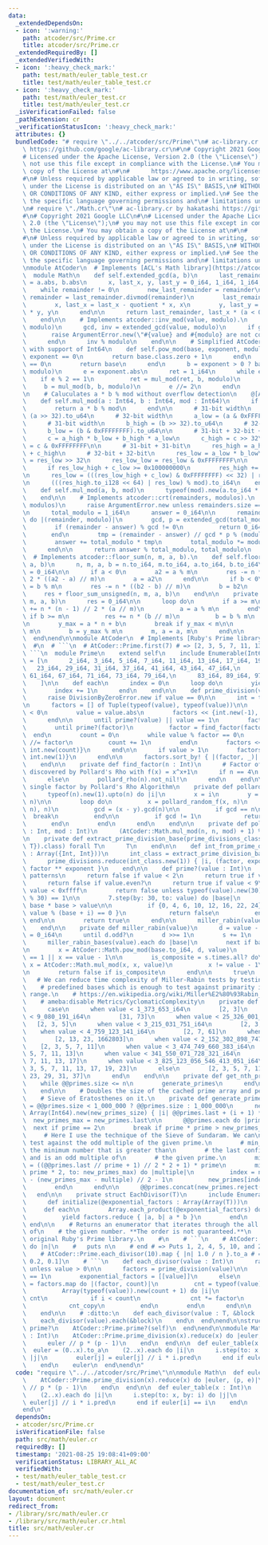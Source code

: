 ```yaml
---
data:
  _extendedDependsOn:
  - icon: ':warning:'
    path: atcoder/src/Prime.cr
    title: atcoder/src/Prime.cr
  _extendedRequiredBy: []
  _extendedVerifiedWith:
  - icon: ':heavy_check_mark:'
    path: test/math/euler_table_test.cr
    title: test/math/euler_table_test.cr
  - icon: ':heavy_check_mark:'
    path: test/math/euler_test.cr
    title: test/math/euler_test.cr
  _isVerificationFailed: false
  _pathExtension: cr
  _verificationStatusIcon: ':heavy_check_mark:'
  attributes: {}
  bundledCode: "# require \"../../atcoder/src/Prime\"\n# ac-library.cr by hakatashi\
    \ https://github.com/google/ac-library.cr\n#\n# Copyright 2021 Google LLC\n#\n\
    # Licensed under the Apache License, Version 2.0 (the \"License\");\n# you may\
    \ not use this file except in compliance with the License.\n# You may obtain a\
    \ copy of the License at\n#\n#      https://www.apache.org/licenses/LICENSE-2.0\n\
    #\n# Unless required by applicable law or agreed to in writing, software\n# distributed\
    \ under the License is distributed on an \"AS IS\" BASIS,\n# WITHOUT WARRANTIES\
    \ OR CONDITIONS OF ANY KIND, either express or implied.\n# See the License for\
    \ the specific language governing permissions and\n# limitations under the License.\n\
    \n# require \"./Math.cr\"\n# ac-library.cr by hakatashi https://github.com/google/ac-library.cr\n\
    #\n# Copyright 2021 Google LLC\n#\n# Licensed under the Apache License, Version\
    \ 2.0 (the \"License\");\n# you may not use this file except in compliance with\
    \ the License.\n# You may obtain a copy of the License at\n#\n#      https://www.apache.org/licenses/LICENSE-2.0\n\
    #\n# Unless required by applicable law or agreed to in writing, software\n# distributed\
    \ under the License is distributed on an \"AS IS\" BASIS,\n# WITHOUT WARRANTIES\
    \ OR CONDITIONS OF ANY KIND, either express or implied.\n# See the License for\
    \ the specific language governing permissions and\n# limitations under the License.\n\
    \nmodule AtCoder\n  # Implements [ACL's Math library](https://atcoder.github.io/ac-library/master/document_en/math.html)\n\
    \  module Math\n    def self.extended_gcd(a, b)\n      last_remainder, remainder\
    \ = a.abs, b.abs\n      x, last_x, y, last_y = 0_i64, 1_i64, 1_i64, 0_i64\n  \
    \    while remainder != 0\n        new_last_remainder = remainder\n        quotient,\
    \ remainder = last_remainder.divmod(remainder)\n        last_remainder = new_last_remainder\n\
    \        x, last_x = last_x - quotient * x, x\n        y, last_y = last_y - quotient\
    \ * y, y\n      end\n\n      return last_remainder, last_x * (a < 0 ? -1 : 1)\n\
    \    end\n\n    # Implements atcoder::inv_mod(value, modulo).\n    def self.inv_mod(value,\
    \ modulo)\n      gcd, inv = extended_gcd(value, modulo)\n      if gcd != 1\n \
    \       raise ArgumentError.new(\"#{value} and #{modulo} are not coprime\")\n\
    \      end\n      inv % modulo\n    end\n\n    # Simplified AtCoder::Math.pow_mod\
    \ with support of Int64\n    def self.pow_mod(base, exponent, modulo)\n      if\
    \ exponent == 0\n        return base.class.zero + 1\n      end\n      if base\
    \ == 0\n        return base\n      end\n      b = exponent > 0 ? base : inv_mod(base,\
    \ modulo)\n      e = exponent.abs\n      ret = 1_i64\n      while e > 0\n    \
    \    if e % 2 == 1\n          ret = mul_mod(ret, b, modulo)\n        end\n   \
    \     b = mul_mod(b, b, modulo)\n        e //= 2\n      end\n      ret\n    end\n\
    \n    # Caluculates a * b % mod without overflow detection\n    @[AlwaysInline]\n\
    \    def self.mul_mod(a : Int64, b : Int64, mod : Int64)\n      if mod < Int32::MAX\n\
    \        return a * b % mod\n      end\n\n      # 31-bit width\n      a_high =\
    \ (a >> 32).to_u64\n      # 32-bit width\n      a_low = (a & 0xFFFFFFFF).to_u64\n\
    \      # 31-bit width\n      b_high = (b >> 32).to_u64\n      # 32-bit width\n\
    \      b_low = (b & 0xFFFFFFFF).to_u64\n\n      # 31-bit + 32-bit + 1-bit = 64-bit\n\
    \      c = a_high * b_low + b_high * a_low\n      c_high = c >> 32\n      c_low\
    \ = c & 0xFFFFFFFF\n\n      # 31-bit + 31-bit\n      res_high = a_high * b_high\
    \ + c_high\n      # 32-bit + 32-bit\n      res_low = a_low * b_low\n      res_low_high\
    \ = res_low >> 32\n      res_low_low = res_low & 0xFFFFFFFF\n\n      # Overflow\n\
    \      if res_low_high + c_low >= 0x100000000\n        res_high += 1\n      end\n\
    \n      res_low = (((res_low_high + c_low) & 0xFFFFFFFF) << 32) | res_low_low\n\
    \n      (((res_high.to_i128 << 64) | res_low) % mod).to_i64\n    end\n\n    @[AlwaysInline]\n\
    \    def self.mul_mod(a, b, mod)\n      typeof(mod).new(a.to_i64 * b % mod)\n\
    \    end\n\n    # Implements atcoder::crt(remainders, modulos).\n    def self.crt(remainders,\
    \ modulos)\n      raise ArgumentError.new unless remainders.size == modulos.size\n\
    \n      total_modulo = 1_i64\n      answer = 0_i64\n\n      remainders.zip(modulos).each\
    \ do |(remainder, modulo)|\n        gcd, p = extended_gcd(total_modulo, modulo)\n\
    \        if (remainder - answer) % gcd != 0\n          return 0_i64, 0_i64\n \
    \       end\n        tmp = (remainder - answer) // gcd * p % (modulo // gcd)\n\
    \        answer += total_modulo * tmp\n        total_modulo *= modulo // gcd\n\
    \      end\n\n      return answer % total_modulo, total_modulo\n    end\n\n  \
    \  # Implements atcoder::floor_sum(n, m, a, b).\n    def self.floor_sum(n, m,\
    \ a, b)\n      n, m, a, b = n.to_i64, m.to_i64, a.to_i64, b.to_i64\n      res\
    \ = 0_i64\n\n      if a < 0\n        a2 = a % m\n        res -= n * (n - 1) //\
    \ 2 * ((a2 - a) // m)\n        a = a2\n      end\n\n      if b < 0\n        b2\
    \ = b % m\n        res -= n * ((b2 - b) // m)\n        b = b2\n      end\n\n \
    \     res + floor_sum_unsigned(n, m, a, b)\n    end\n\n    private def self.floor_sum_unsigned(n,\
    \ m, a, b)\n      res = 0_i64\n\n      loop do\n        if a >= m\n          res\
    \ += n * (n - 1) // 2 * (a // m)\n          a = a % m\n        end\n\n       \
    \ if b >= m\n          res += n * (b // m)\n          b = b % m\n        end\n\
    \n        y_max = a * n + b\n        break if y_max < m\n\n        n = y_max //\
    \ m\n        b = y_max % m\n        m, a = a, m\n      end\n\n      res\n    end\n\
    \  end\nend\n\nmodule AtCoder\n  # Implements [Ruby's Prime library](https://ruby-doc.com/stdlib/libdoc/prime/rdoc/Prime.html).\n\
    \  #\n  # ```\n  # AtCoder::Prime.first(7) # => [2, 3, 5, 7, 11, 13, 17]\n  #\
    \ ```\n  module Prime\n    extend self\n    include Enumerable(Int64)\n\n    @@primes\
    \ = [\n      2_i64, 3_i64, 5_i64, 7_i64, 11_i64, 13_i64, 17_i64, 19_i64,\n   \
    \   23_i64, 29_i64, 31_i64, 37_i64, 41_i64, 43_i64, 47_i64,\n      53_i64, 59_i64,\
    \ 61_i64, 67_i64, 71_i64, 73_i64, 79_i64,\n      83_i64, 89_i64, 97_i64, 101_i64,\n\
    \    ]\n\n    def each\n      index = 0\n      loop do\n        yield get_nth_prime(index)\n\
    \        index += 1\n      end\n    end\n\n    def prime_division(value : Int)\n\
    \      raise DivisionByZeroError.new if value == 0\n\n      int = typeof(value)\n\
    \n      factors = [] of Tuple(typeof(value), typeof(value))\n\n      if value\
    \ < 0\n        value = value.abs\n        factors << {int.new(-1), int.new(1)}\n\
    \      end\n\n      until prime?(value) || value == 1\n        factor = value\n\
    \        until prime?(factor)\n          factor = find_factor(factor)\n      \
    \  end\n        count = 0\n        while value % factor == 0\n          value\
    \ //= factor\n          count += 1\n        end\n        factors << {int.new(factor),\
    \ int.new(count)}\n      end\n\n      if value > 1\n        factors << {value,\
    \ int.new(1)}\n      end\n\n      factors.sort_by! { |(factor, _)| factor }\n\
    \    end\n\n    private def find_factor(n : Int)\n      # Factor of 4 cannot be\
    \ discovered by Pollard's Rho with f(x) = x^x+1\n      if n == 4\n        typeof(n).new(2)\n\
    \      else\n        pollard_rho(n).not_nil!\n      end\n    end\n\n    # Get\
    \ single factor by Pollard's Rho Algorithm\n    private def pollard_rho(n : Int)\n\
    \      typeof(n).new(1).upto(n) do |i|\n        x = i\n        y = pollard_random_f(x,\
    \ n)\n\n        loop do\n          x = pollard_random_f(x, n)\n          y = pollard_random_f(pollard_random_f(y,\
    \ n), n)\n          gcd = (x - y).gcd(n)\n\n          if gcd == n\n          \
    \  break\n          end\n\n          if gcd != 1\n            return gcd\n   \
    \       end\n        end\n      end\n    end\n\n    private def pollard_random_f(n\
    \ : Int, mod : Int)\n      (AtCoder::Math.mul_mod(n, n, mod) + 1) % mod\n    end\n\
    \n    private def extract_prime_division_base(prime_divisions_class : Array({T,\
    \ T}).class) forall T\n      T\n    end\n\n    def int_from_prime_division(prime_divisions\
    \ : Array({Int, Int}))\n      int_class = extract_prime_division_base(prime_divisions.class)\n\
    \      prime_divisions.reduce(int_class.new(1)) { |i, (factor, exponent)| i *\
    \ factor ** exponent }\n    end\n\n    def prime?(value : Int)\n      # Obvious\
    \ patterns\n      return false if value < 2\n      return true if value <= 3\n\
    \      return false if value.even?\n      return true if value < 9\n\n      if\
    \ value < 0xffff\n        return false unless typeof(value).new(30).gcd(value\
    \ % 30) == 1\n\n        7.step(by: 30, to: value) do |base|\n          break if\
    \ base * base > value\n\n          if {0, 4, 6, 10, 12, 16, 22, 24}.any? { |i|\
    \ value % (base + i) == 0 }\n            return false\n          end\n       \
    \ end\n\n        return true\n      end\n\n      miller_rabin(value.to_i64)\n\
    \    end\n\n    private def miller_rabin(value)\n      d = value - 1\n      s\
    \ = 0_i64\n      until d.odd?\n        d >>= 1\n        s += 1\n      end\n\n\
    \      miller_rabin_bases(value).each do |base|\n        next if base == value\n\
    \n        x = AtCoder::Math.pow_mod(base.to_i64, d, value)\n        next if x\
    \ == 1 || x == value - 1\n\n        is_composite = s.times.all? do\n         \
    \ x = AtCoder::Math.mul_mod(x, x, value)\n          x != value - 1\n        end\n\
    \n        return false if is_composite\n      end\n\n      true\n    end\n\n \
    \   # We can reduce time complexity of Miller-Rabin tests by testing against\n\
    \    # predefined bases which is enough to test against primarity in the given\
    \ range.\n    # https://en.wikipedia.org/wiki/Miller%E2%80%93Rabin_primality_test\n\
    \    # ameba:disable Metrics/CyclomaticComplexity\n    private def miller_rabin_bases(value)\n\
    \      case\n      when value < 1_373_653_i64\n        [2, 3]\n      when value\
    \ < 9_080_191_i64\n        [31, 73]\n      when value < 25_326_001_i64\n     \
    \   [2, 3, 5]\n      when value < 3_215_031_751_i64\n        [2, 3, 5, 7]\n  \
    \    when value < 4_759_123_141_i64\n        [2, 7, 61]\n      when value < 1_122_004_669_633_i64\n\
    \        [2, 13, 23, 1662803]\n      when value < 2_152_302_898_747_i64\n    \
    \    [2, 3, 5, 7, 11]\n      when value < 3_474_749_660_383_i64\n        [2, 3,\
    \ 5, 7, 11, 13]\n      when value < 341_550_071_728_321_i64\n        [2, 3, 5,\
    \ 7, 11, 13, 17]\n      when value < 3_825_123_056_546_413_051_i64\n        [2,\
    \ 3, 5, 7, 11, 13, 17, 19, 23]\n      else\n        [2, 3, 5, 7, 11, 13, 17, 19,\
    \ 23, 29, 31, 37]\n      end\n    end\n\n    private def get_nth_prime(n)\n  \
    \    while @@primes.size <= n\n        generate_primes\n      end\n\n      @@primes[n]\n\
    \    end\n\n    # Doubles the size of the cached prime array and performs the\n\
    \    # Sieve of Eratosthenes on it.\n    private def generate_primes\n      new_primes_size\
    \ = @@primes.size < 1_000_000 ? @@primes.size : 1_000_000\n      new_primes =\
    \ Array(Int64).new(new_primes_size) { |i| @@primes.last + (i + 1) * 2 }\n    \
    \  new_primes_max = new_primes.last\n\n      @@primes.each do |prime|\n      \
    \  next if prime == 2\n        break if prime * prime > new_primes_max\n\n   \
    \     # Here I use the technique of the Sieve of Sundaram. We can\n        # only\
    \ test against the odd multiple of the given prime.\n        # min_composite is\
    \ the minimum number that is greater than\n        # the last confirmed prime,\
    \ and is an odd multiple of\n        # the given prime.\n        min_multiple\
    \ = ((@@primes.last // prime + 1) // 2 * 2 + 1) * prime\n        min_multiple.step(by:\
    \ prime * 2, to: new_primes_max) do |multiple|\n          index = new_primes_size\
    \ - (new_primes_max - multiple) // 2 - 1\n          new_primes[index] = 0_i64\n\
    \        end\n      end\n\n      @@primes.concat(new_primes.reject(0_i64))\n \
    \   end\n\n    private struct EachDivisor(T)\n      include Enumerable(T)\n\n\
    \      def initialize(@exponential_factors : Array(Array(T)))\n      end\n\n \
    \     def each\n        Array.each_product(@exponential_factors) do |factors|\n\
    \          yield factors.reduce { |a, b| a * b }\n        end\n      end\n   \
    \ end\n\n    # Returns an enumerator that iterates through the all positive divisors\
    \ of\n    # the given number. **The order is not guaranteed.**\n    # Not in the\
    \ original Ruby's Prime library.\n    #\n    # ```\n    # AtCoder::Prime.each_divisor(20)\
    \ do |n|\n    #   puts n\n    # end # => Puts 1, 2, 4, 5, 10, and 20\n    #\n\
    \    # AtCoder::Prime.each_divisor(10).map { |n| 1.0 / n }.to_a # => [1.0, 0.5,\
    \ 0.2, 0.1]\n    # ```\n    def each_divisor(value : Int)\n      raise ArgumentError.new\
    \ unless value > 0\n\n      factors = prime_division(value)\n\n      if value\
    \ == 1\n        exponential_factors = [[value]]\n      else\n        exponential_factors\
    \ = factors.map do |(factor, count)|\n          cnt = typeof(value).zero + 1\n\
    \          Array(typeof(value)).new(count + 1) do |i|\n            cnt_copy =\
    \ cnt\n            if i < count\n              cnt *= factor\n            end\n\
    \            cnt_copy\n          end\n        end\n      end\n\n      EachDivisor(typeof(value)).new(exponential_factors)\n\
    \    end\n\n    # :ditto:\n    def each_divisor(value : T, &block : T ->)\n  \
    \    each_divisor(value).each(&block)\n    end\n  end\nend\n\nstruct Int\n  def\
    \ prime?\n    AtCoder::Prime.prime?(self)\n  end\nend\n\nmodule Math\n  def euler(x\
    \ : Int)\n    AtCoder::Prime.prime_division(x).reduce(x) do |euler, (p, e)|\n\
    \      euler // p * (p - 1)\n    end\n  end\n\n  def euler_table(x : Int)\n  \
    \  euler = (0..x).to_a\n    (2..x).each do |i|\n      i.step(to: x, by: i) do\
    \ |j|\n        euler[j] = euler[j] // i * i.pred\n      end if euler[i] == i\n\
    \    end\n    euler\n  end\nend\n"
  code: "require \"../../atcoder/src/Prime\"\n\nmodule Math\n  def euler(x : Int)\n\
    \    AtCoder::Prime.prime_division(x).reduce(x) do |euler, (p, e)|\n      euler\
    \ // p * (p - 1)\n    end\n  end\n\n  def euler_table(x : Int)\n    euler = (0..x).to_a\n\
    \    (2..x).each do |i|\n      i.step(to: x, by: i) do |j|\n        euler[j] =\
    \ euler[j] // i * i.pred\n      end if euler[i] == i\n    end\n    euler\n  end\n\
    end\n"
  dependsOn:
  - atcoder/src/Prime.cr
  isVerificationFile: false
  path: src/math/euler.cr
  requiredBy: []
  timestamp: '2021-08-25 19:08:41+09:00'
  verificationStatus: LIBRARY_ALL_AC
  verifiedWith:
  - test/math/euler_table_test.cr
  - test/math/euler_test.cr
documentation_of: src/math/euler.cr
layout: document
redirect_from:
- /library/src/math/euler.cr
- /library/src/math/euler.cr.html
title: src/math/euler.cr
---
```

